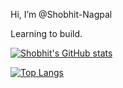 Hi, I’m @Shobhit-Nagpal

Learning to build.

[![Shobhit's GitHub stats](https://github-readme-stats.vercel.app/api?username=Shobhit-Nagpal&show_icons=true&theme=radical)](https://github.com/anuraghazra/github-readme-stats)

[![Top Langs](https://github-readme-stats.vercel.app/api/top-langs/?username=Shobhit-Nagpal&layout=compact&theme=radical)](https://github.com/anuraghazra/github-readme-stats)
